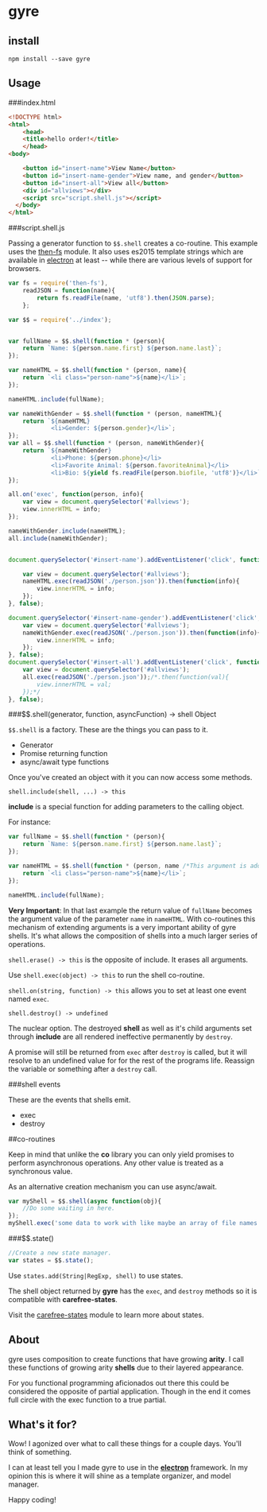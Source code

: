 gyre
====

install
-------

`npm install --save gyre`

Usage
-----

###index.html

```html
<!DOCTYPE html>
<html>
    <head>
    <title>hello order!</title>
    </head>
<body>

    <button id="insert-name">View Name</button>
    <button id="insert-name-gender">View name, and gender</button>
    <button id="insert-all">View all</button>
    <div id="allviews"></div>
    <script src="script.shell.js"></script>
  </body>
</html>
```

###script.shell.js

Passing a generator function to `$$.shell` creates a co-routine. This example uses the [then-fs](https://www.npmjs.com/package/then-fs) module. It also uses es2015 template strings which are available in [electron](http://electron.atom.io/) at least -- while there are various levels of support for browsers.

```javascript
var fs = require('then-fs'),
    readJSON = function(name){
        return fs.readFile(name, 'utf8').then(JSON.parse);
    };

var $$ = require('../index');


var fullName = $$.shell(function * (person){
    return `Name: ${person.name.first} ${person.name.last}`;
});

var nameHTML = $$.shell(function * (person, name){
    return `<li class="person-name">${name}</li>`;
});

nameHTML.include(fullName);

var nameWithGender = $$.shell(function * (person, nameHTML){
    return `${nameHTML}
            <li>Gender: ${person.gender}</li>`;
});
var all = $$.shell(function * (person, nameWithGender){
    return `${nameWithGender}
            <li>Phone: ${person.phone}</li>
            <li>Favorite Animal: ${person.favoriteAnimal}</li>
            <li>Bio: ${yield fs.readFile(person.biofile, 'utf8')}</li>`;
});

all.on('exec', function(person, info){
    var view = document.querySelector('#allviews');
    view.innerHTML = info;
});

nameWithGender.include(nameHTML);
all.include(nameWithGender);


document.querySelector('#insert-name').addEventListener('click', function(){

    var view = document.querySelector('#allviews');
    nameHTML.exec(readJSON('./person.json')).then(function(info){
        view.innerHTML = info;
    });
}, false);

document.querySelector('#insert-name-gender').addEventListener('click', function(){
    var view = document.querySelector('#allviews');
    nameWithGender.exec(readJSON('./person.json')).then(function(info){
        view.innerHTML = info;
    });
}, false);
document.querySelector('#insert-all').addEventListener('click', function(){
    var view = document.querySelector('#allviews');
    all.exec(readJSON('./person.json'));/*.then(function(val){
        view.innerHTML = val;
    });*/
}, false);

```

###$$.shell(generator, function, asyncFunction) -> shell Object

`$$.shell` is a factory. These are the things you can pass to it.

-	Generator
-	Promise returning function
-	async/await type functions

Once you've created an object with it you can now access some methods.

`shell.include(shell, ...) -> this`

**include** is a special function for adding parameters to the calling object.

For instance:

```javascript
var fullName = $$.shell(function * (person){
    return `Name: ${person.name.first} ${person.name.last}`;
});

var nameHTML = $$.shell(function * (person, name /*This argument is added by include*/){
    return `<li class="person-name">${name}</li>`;
});

nameHTML.include(fullName);

```

**Very Important**: In that last example the return value of `fullName` becomes the argument value of the parameter `name` in `nameHTML`. With co-routines this mechanism of extending arguments is a very important ability of gyre shells. It's what allows the composition of shells into a much larger series of operations.

`shell.erase() -> this` is the opposite of include. It erases all arguments.

Use `shell.exec(object) -> this` to run the shell co-routine.

`shell.on(string, function) -> this` allows you to set at least one event named `exec`.

`shell.destroy() -> undefined`

The nuclear option. The destroyed **shell** as well as it's child arguments set through **include** are all rendered ineffective permanently by `destroy`.

A promise will still be returned from `exec` after `destroy` is called, but it will resolve to an undefined value for for the rest of the programs life. Reassign the variable or something after a `destroy` call.

###shell events

These are the events that shells emit.

-	exec
-	destroy

##co-routines

Keep in mind that unlike the **co** library you can only yield promises to perform asynchronous operations. Any other value is treated as a synchronous value.

As an alternative creation mechanism you can use async/await.

```javascript
var myShell = $$.shell(async function(obj){
    //Do some waiting in here.
});
myShell.exec('some data to work with like maybe an array of file names');

```

###$$.state()

```javascript
//Create a new state manager.
var states = $$.state();
```

Use `states.add(String|RegExp, shell)` to use states.

The shell object returned by **gyre** has the `exec`, and `destroy` methods so it is compatible with **carefree-states**.

Visit the [carefree-states](https://www.npmjs.com/package/carefree-states) module to learn more about states.

About
-----

gyre uses composition to create functions that have growing **arity**. I call these functions of growing arity **shells** due to their layered appearance.

For you functional programming aficionados out there this could be considered the opposite of partial application. Though in the end it comes full circle with the exec function to a true partial.

What's it for?
--------------

Wow! I agonized over what to call these things for a couple days. You'll think of something.

I can at least tell you I made gyre to use in the **[electron](http://electron.atom.io/)** framework. In my opinion this is where it will shine as a template organizer, and model manager.

Happy coding!
